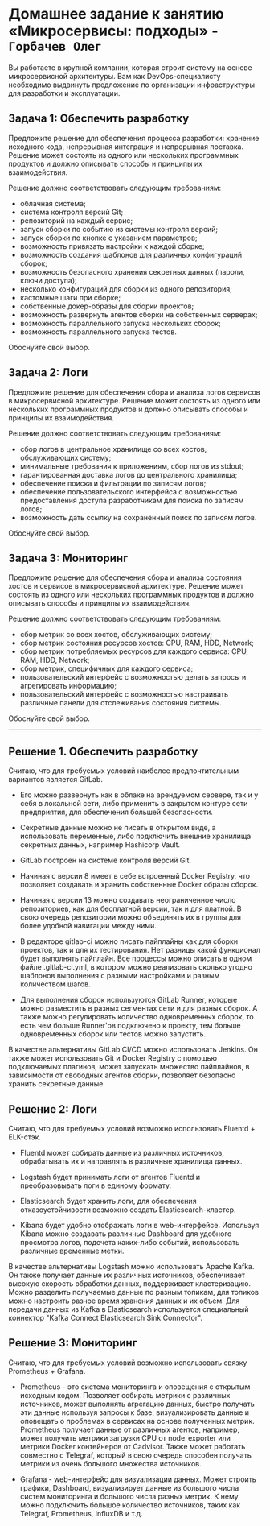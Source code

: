 # Домашнее задание к занятию «Микросервисы: подходы» - `Горбачев Олег`

Вы работаете в крупной компании, которая строит систему на основе микросервисной архитектуры.
Вам как DevOps-специалисту необходимо выдвинуть предложение по организации инфраструктуры для разработки и эксплуатации.


## Задача 1: Обеспечить разработку

Предложите решение для обеспечения процесса разработки: хранение исходного кода, непрерывная интеграция и непрерывная поставка. 
Решение может состоять из одного или нескольких программных продуктов и должно описывать способы и принципы их взаимодействия.

Решение должно соответствовать следующим требованиям:
- облачная система;
- система контроля версий Git;
- репозиторий на каждый сервис;
- запуск сборки по событию из системы контроля версий;
- запуск сборки по кнопке с указанием параметров;
- возможность привязать настройки к каждой сборке;
- возможность создания шаблонов для различных конфигураций сборок;
- возможность безопасного хранения секретных данных (пароли, ключи доступа);
- несколько конфигураций для сборки из одного репозитория;
- кастомные шаги при сборке;
- собственные докер-образы для сборки проектов;
- возможность развернуть агентов сборки на собственных серверах;
- возможность параллельного запуска нескольких сборок;
- возможность параллельного запуска тестов.

Обоснуйте свой выбор.

## Задача 2: Логи

Предложите решение для обеспечения сбора и анализа логов сервисов в микросервисной архитектуре.
Решение может состоять из одного или нескольких программных продуктов и должно описывать способы и принципы их взаимодействия.

Решение должно соответствовать следующим требованиям:
- сбор логов в центральное хранилище со всех хостов, обслуживающих систему;
- минимальные требования к приложениям, сбор логов из stdout;
- гарантированная доставка логов до центрального хранилища;
- обеспечение поиска и фильтрации по записям логов;
- обеспечение пользовательского интерфейса с возможностью предоставления доступа разработчикам для поиска по записям логов;
- возможность дать ссылку на сохранённый поиск по записям логов.

Обоснуйте свой выбор.

## Задача 3: Мониторинг

Предложите решение для обеспечения сбора и анализа состояния хостов и сервисов в микросервисной архитектуре.
Решение может состоять из одного или нескольких программных продуктов и должно описывать способы и принципы их взаимодействия.

Решение должно соответствовать следующим требованиям:
- сбор метрик со всех хостов, обслуживающих систему;
- сбор метрик состояния ресурсов хостов: CPU, RAM, HDD, Network;
- сбор метрик потребляемых ресурсов для каждого сервиса: CPU, RAM, HDD, Network;
- сбор метрик, специфичных для каждого сервиса;
- пользовательский интерфейс с возможностью делать запросы и агрегировать информацию;
- пользовательский интерфейс с возможностью настраивать различные панели для отслеживания состояния системы.

Обоснуйте свой выбор.

---

## Решение 1. Обеспечить разработку

Считаю, что для требуемых условий наиболее предпочтительным вариантов является GitLab.

* Его можно развернуть как в облаке на арендуемом сервере, так и у себя в локальной сети, либо применить в закрытом контуре сети предприятия, для обеспечения большей безопасности.

* Секретные данные можно не писать в открытом виде, а использовать переменные, либо подключить внешние хранилища секретных данных, например Hashicorp Vault.

* GitLab построен на системе контроля версий Git.

* Начиная с версии 8 имеет в себе встроенный Docker Registry, что позволяет создавать и хранить собственные Docker образы сборок.

* Начиная с версии 13 можно создавать неограниченное число репозиториев, как для бесплатной версии, так и для платной. В свою очередь репозитории можно объединять их в группы для более удобной навигации между ними.

* В редакторе gitlab-ci можно писать пайплайны как для сборки проектов, так и для их тестирования. Нет разницы какой функционал будет выполнять пайплайн. Все процессы можно описать в одном файле .gitlab-ci.yml, в котором можно реализовать сколько угодно шаблонов выполнения с разными настройками и разным количеством шагов.

* Для выполнения сборок используются GitLab Runner, которые можно разместить в разных сегментах сети и для разных сборок. А также можно регулировать количество одновременных сборок, то есть чем больше Runner'ов подключено к проекту, тем больше одновременных сборок или тестов можно запустить.

В качестве альтернативы GitLab CI/CD можно использовать Jenkins. Он также может использовать Git и Docker Registry с помощью подключаемых плагинов, может запускать множество пайплайнов, в зависимости от свободных агентов сборки, позволяет безопасно хранить секретные данные.

## Решение 2: Логи

Считаю, что для требуемых условий возможно использовать Fluentd + ELK-стэк.

* Fluentd может собирать данные из различных источников, обрабатывать их и направлять в различные хранилища данных.

* Logstash будет принимать логи от агентов Fluentd и преобразовывать логи в единому формату.

* Elasticsearch будет хранить логи, для обеспечения отказоустойчивости возможно создать Elasticsearch-кластер.

* Kibana будет удобно отображать логи в web-интерфейсе. Используя Kibana можно создавать различные Dashboard для удобного просмотра логов, подсчета каких-либо событий, использовать различные временные метки.

В качестве альтернативы Logstash можно использовать Apache Kafka. Он также получает данные их различных источников, обеспечивает высокую скорость обработки данных, поддерживает кластеризацию. Можно разделить получаемые данные по разным топикам, для топиков можно настроить разное время хранения данных и их объем. Для передачи данных из Kafka в Elasticsearch используется специальный коннектор "Kafka Connect Elasticsearch Sink Connector".

## Решение 3: Мониторинг

Считаю, что для требуемых условий возможно использовать связку Prometheus + Grafana.

* Prometheus - это система мониторинга и оповещения с открытым исходным кодом. Позволяет собирать метрики с различных источников, может выполнять агрегацию данных, быстро получать эти данные используя запросы к базе, визуализировать данные и оповещать о проблемах в сервисах на основе полученных метрик. Prometheus получает данные от различных агентов, например, может получить метрики загрузки CPU от node_exporter или метрики Docker контейнеров от Cadvisor. Также может работать совместно с Telegraf, который в свою очередь способен получать метрики из очень большого множества источников.

* Grafana - web-интерфейс для визуализации данных. Может строить графики, Dashboard, визуализирует данные из большого числа систем мониторинга и большого числа разных метрик. К нему можно подключить большое количество источников, таких как Telegraf, Prometheus, InfluxDB и т.д.
